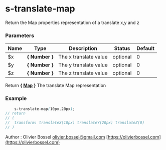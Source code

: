 # s-translate-map

Return the Map properties representation of a translate x,y and z

### Parameters

| Name | Type           | Description           | Status   | Default |
| ---- | -------------- | --------------------- | -------- | ------- |
| \$x  | **{ Number }** | The x translate value | optional | 0       |
| \$y  | **{ Number }** | The y translate value | optional | 0       |
| \$z  | **{ Number }** | The z translate value | optional | 0       |

Return **{ [Map](http://www.sass-lang.com/documentation/file.SASS_REFERENCE.html#maps) }** The translate Map representation

### Example

```scss
	s-translate-map(10px,20px);
// return
// (
// 	transform: translateX(10px) translateY(20px) translateZ(0)
// )
```

Author : Olivier Bossel [olivier.bossel@gmail.com](mailto:olivier.bossel@gmail.com) [https://olivierbossel.com](https://olivierbossel.com)
